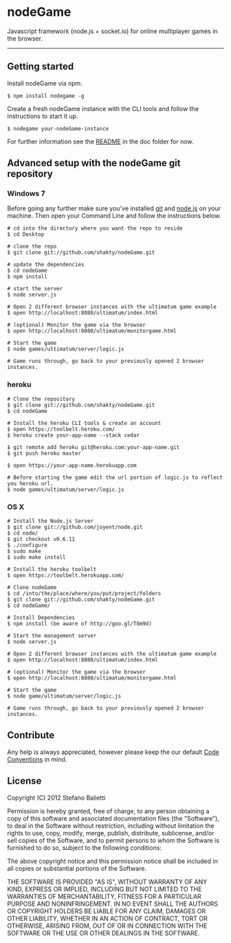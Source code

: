 # nodeGame

Javascript framework (node.js + socket.io) for online multiplayer games in the browser.

---

## Getting started

Install nodeGame via npm.

    $ npm install nodegame -g

Create a fresh nodeGame instance with the CLI tools and follow the instructions to start it up.

    $ nodegame your-nodeGame-instance

For further information see the [README](https://github.com/shakty/nodeGame/blob/master/doc/README.md) in the doc folder for now.


## Advanced setup with the nodeGame git repository

### Windows 7

Before going any further make sure you've installed [git](http://git-scm.com) and [node.js](http://nodejs.org) on your machine. Then open your Command Line and follow the instructions below.

    # cd into the directory where you want the repo to reside
    $ cd Desktop
      
    # clone the repo
    $ git clone git://github.com/shakty/nodeGame.git
      
    # update the dependencies
    $ cd nodeGame
    $ npm install
      
    # start the server
    $ node server.js
      
    # Open 2 different browser instances with the ultimatum game example
    $ open http://localhost:8080/ultimatum/index.html
     
    # (optional) Monitor the game via the browser
    $ open http://localhost:8080/ultimatum/monitorgame.html
  
    # Start the game
    $ node games/ultimatum/server/logic.js
  
    # Game runs through, go back to your previously opened 2 browser instances.
      

### heroku

    # Clone the repository
    $ git clone git://github.com/shakty/nodeGame.git
    $ cd nodeGame

    # Install the heroku CLI tools & create an account
    $ open https://toolbelt.heroku.com/
    $ heroku create your-app-name --stack cedar

    $ git remote add heroku git@heroku.com:your-app-name.git
    $ git push heroku master

    $ open https://your-app-name.herokuapp.com

    # Before starting the game edit the url portion of logic.js to reflect you heroku url.
    $ node games/ultimatum/server/logic.js


### OS X

    # Install the Node.js Server
    $ git clone git://github.com/joyent/node.git
    $ cd node/
    $ git checkout v0.6.11
    $ ./configure
    $ sudo make
    $ sudo make install

    # Install the heroku toolbelt
    $ open https://toolbelt.herokuapp.com/
  
    # Clone nodeGame
    $ cd /into/the/place/where/you/put/project/folders
    $ git clone git://github.com/shakty/nodeGame.git
    $ cd nodeGame/
  
    # Install Dependencies
    $ npm install (be aware of http://goo.gl/T8m9d)
  
    # Start the management server
    $ node server.js
  
    # Open 2 different browser instances with the ultimatum game example
    $ open http://localhost:8080/ultimatum/index.html
  
    # (optional) Monitor the game via the browser
    $ open http://localhost:8080/ultimatum/monitorgame.html
  
    # Start the game
    $ node game/ultimatum/server/logic.js
  
    # Game runs through, go back to your previously opened 2 browser instances.


## Contribute

Any help is always appreciated, however please keep the our default [Code Conventions](http://javascript.crockford.com/code.html) in mind.

## License

Copyright (C) 2012 Stefano Balietti

Permission is hereby granted, free of charge, to any person obtaining a copy of this software and associated documentation files (the "Software"), to deal in the Software without restriction, including without limitation the rights to use, copy, modify, merge, publish, distribute, sublicense, and/or sell copies of the Software, and to permit persons to whom the Software is furnished to do so, subject to the following conditions:

The above copyright notice and this permission notice shall be included in all copies or substantial portions of the Software.

THE SOFTWARE IS PROVIDED "AS IS", WITHOUT WARRANTY OF ANY KIND, EXPRESS OR IMPLIED, INCLUDING BUT NOT LIMITED TO THE WARRANTIES OF MERCHANTABILITY, FITNESS FOR A PARTICULAR PURPOSE AND NONINFRINGEMENT. IN NO EVENT SHALL THE AUTHORS OR COPYRIGHT HOLDERS BE LIABLE FOR ANY CLAIM, DAMAGES OR OTHER LIABILITY, WHETHER IN AN ACTION OF CONTRACT, TORT OR OTHERWISE, ARISING FROM, OUT OF OR IN CONNECTION WITH THE SOFTWARE OR THE USE OR OTHER DEALINGS IN THE SOFTWARE.

